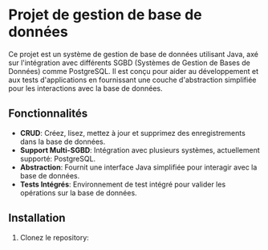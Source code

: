 # Projet de gestion de base de données

Ce projet est un système de gestion de base de données utilisant Java, axé sur l'intégration avec différents SGBD (Systèmes de Gestion de Bases de Données) comme PostgreSQL. Il est conçu pour aider au développement et aux tests d'applications en fournissant une couche d'abstraction simplifiée pour les interactions avec la base de données.

## Fonctionnalités

- **CRUD**: Créez, lisez, mettez à jour et supprimez des enregistrements dans la base de données.
- **Support Multi-SGBD**: Intégration avec plusieurs systèmes, actuellement supporté: PostgreSQL.
- **Abstraction**: Fournit une interface Java simplifiée pour interagir avec la base de données.
- **Tests Intégrés**: Environnement de test intégré pour valider les opérations sur la base de données.

## Installation

1. Clonez le repository: